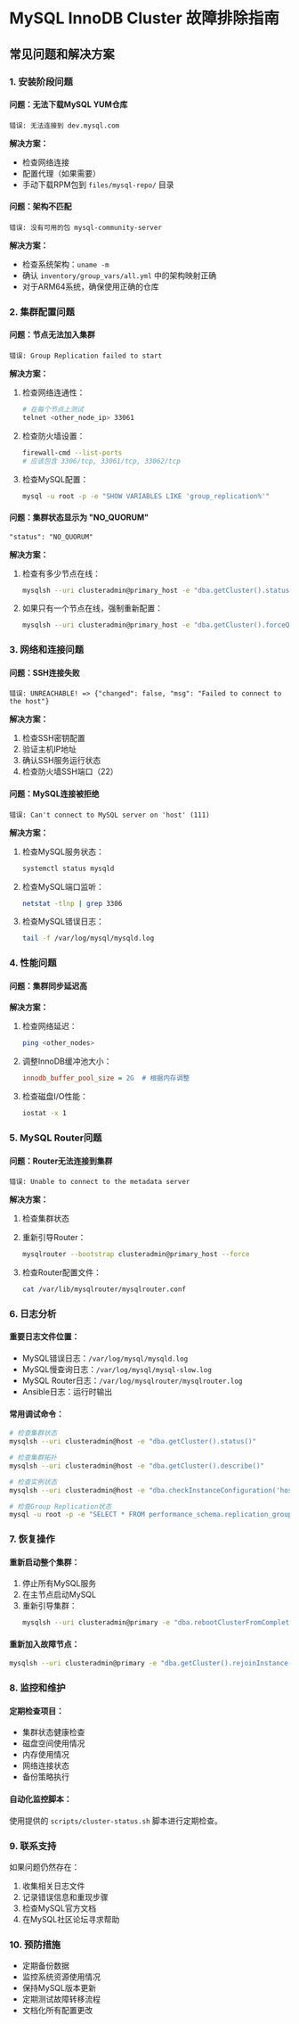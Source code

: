 # MySQL InnoDB Cluster 故障排除指南

## 常见问题和解决方案

### 1. 安装阶段问题

#### 问题：无法下载MySQL YUM仓库
```
错误: 无法连接到 dev.mysql.com
```

**解决方案：**
- 检查网络连接
- 配置代理（如果需要）
- 手动下载RPM包到 `files/mysql-repo/` 目录

#### 问题：架构不匹配
```
错误: 没有可用的包 mysql-community-server
```

**解决方案：**
- 检查系统架构：`uname -m`
- 确认 `inventory/group_vars/all.yml` 中的架构映射正确
- 对于ARM64系统，确保使用正确的仓库

### 2. 集群配置问题

#### 问题：节点无法加入集群
```
错误: Group Replication failed to start
```

**解决方案：**
1. 检查网络连通性：
   ```bash
   # 在每个节点上测试
   telnet <other_node_ip> 33061
   ```

2. 检查防火墙设置：
   ```bash
   firewall-cmd --list-ports
   # 应该包含 3306/tcp, 33061/tcp, 33062/tcp
   ```

3. 检查MySQL配置：
   ```bash
   mysql -u root -p -e "SHOW VARIABLES LIKE 'group_replication%'"
   ```

#### 问题：集群状态显示为 "NO_QUORUM"
```
"status": "NO_QUORUM"
```

**解决方案：**
1. 检查有多少节点在线：
   ```bash
   mysqlsh --uri clusteradmin@primary_host -e "dba.getCluster().status()"
   ```

2. 如果只有一个节点在线，强制重新配置：
   ```bash
   mysqlsh --uri clusteradmin@primary_host -e "dba.getCluster().forceQuorumUsingPartitionOf('primary_host:3306')"
   ```

### 3. 网络和连接问题

#### 问题：SSH连接失败
```
错误: UNREACHABLE! => {"changed": false, "msg": "Failed to connect to the host"}
```

**解决方案：**
1. 检查SSH密钥配置
2. 验证主机IP地址
3. 确认SSH服务运行状态
4. 检查防火墙SSH端口（22）

#### 问题：MySQL连接被拒绝
```
错误: Can't connect to MySQL server on 'host' (111)
```

**解决方案：**
1. 检查MySQL服务状态：
   ```bash
   systemctl status mysqld
   ```

2. 检查MySQL端口监听：
   ```bash
   netstat -tlnp | grep 3306
   ```

3. 检查MySQL错误日志：
   ```bash
   tail -f /var/log/mysql/mysqld.log
   ```

### 4. 性能问题

#### 问题：集群同步延迟高
**解决方案：**
1. 检查网络延迟：
   ```bash
   ping <other_nodes>
   ```

2. 调整InnoDB缓冲池大小：
   ```ini
   innodb_buffer_pool_size = 2G  # 根据内存调整
   ```

3. 检查磁盘I/O性能：
   ```bash
   iostat -x 1
   ```

### 5. MySQL Router问题

#### 问题：Router无法连接到集群
```
错误: Unable to connect to the metadata server
```

**解决方案：**
1. 检查集群状态
2. 重新引导Router：
   ```bash
   mysqlrouter --bootstrap clusteradmin@primary_host --force
   ```

3. 检查Router配置文件：
   ```bash
   cat /var/lib/mysqlrouter/mysqlrouter.conf
   ```

### 6. 日志分析

#### 重要日志文件位置：
- MySQL错误日志：`/var/log/mysql/mysqld.log`
- MySQL慢查询日志：`/var/log/mysql/mysql-slow.log`
- MySQL Router日志：`/var/log/mysqlrouter/mysqlrouter.log`
- Ansible日志：运行时输出

#### 常用调试命令：
```bash
# 检查集群状态
mysqlsh --uri clusteradmin@host -e "dba.getCluster().status()"

# 检查集群拓扑
mysqlsh --uri clusteradmin@host -e "dba.getCluster().describe()"

# 检查实例状态
mysqlsh --uri clusteradmin@host -e "dba.checkInstanceConfiguration('host:3306')"

# 检查Group Replication状态
mysql -u root -p -e "SELECT * FROM performance_schema.replication_group_members"
```

### 7. 恢复操作

#### 重新启动整个集群：
1. 停止所有MySQL服务
2. 在主节点启动MySQL
3. 重新引导集群：
   ```bash
   mysqlsh --uri clusteradmin@primary -e "dba.rebootClusterFromCompleteOutage()"
   ```

#### 重新加入故障节点：
```bash
mysqlsh --uri clusteradmin@primary -e "dba.getCluster().rejoinInstance('failed_node:3306')"
```

### 8. 监控和维护

#### 定期检查项目：
- 集群状态健康检查
- 磁盘空间使用情况
- 内存使用情况
- 网络连接状态
- 备份策略执行

#### 自动化监控脚本：
使用提供的 `scripts/cluster-status.sh` 脚本进行定期检查。

### 9. 联系支持

如果问题仍然存在：
1. 收集相关日志文件
2. 记录错误信息和重现步骤
3. 检查MySQL官方文档
4. 在MySQL社区论坛寻求帮助

### 10. 预防措施

- 定期备份数据
- 监控系统资源使用情况
- 保持MySQL版本更新
- 定期测试故障转移流程
- 文档化所有配置更改 